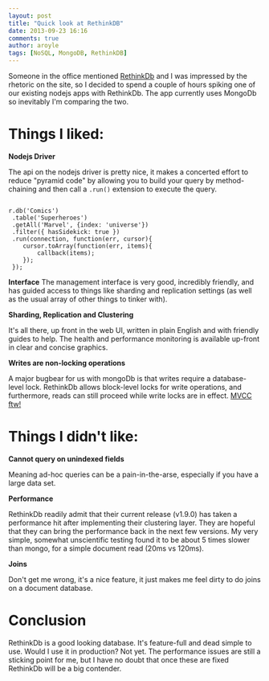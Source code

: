 ```yaml
---
layout: post
title: "Quick look at RethinkDB"
date: 2013-09-23 16:16
comments: true
author: aroyle
tags: [NoSQL, MongoDB, RethinkDB] 
---
```


Someone in the office mentioned [RethinkDb][1] and I was impressed by the rhetoric on the site, so I decided to spend a couple of hours spiking one of our existing nodejs apps with RethinkDb. The app currently uses MongoDb so inevitably I'm comparing the two.

Things I liked:
==

__Nodejs Driver__

The api on the nodejs driver is pretty nice, it makes a concerted effort to reduce "pyramid code" by allowing you to build your query by method-chaining and then call a `.run()` extension to execute the query.

```

r.db('Comics')
 .table('Superheroes')
 .getAll('Marvel', {index: 'universe'})
 .filter({ hasSidekick: true })
 .run(connection, function(err, cursor){
    cursor.toArray(function(err, items){
        callback(items);
    });
 });

```

__Interface__
The management interface is very good, incredibly friendly, and has guided access to things like sharding and replication settings (as well as the usual array of other things to tinker with).

__Sharding, Replication and Clustering__

It's all there, up front in the web UI, written in plain English and with friendly guides to help. The health and performance monitoring is available up-front in clear and concise graphics.

__Writes are non-locking operations__

A major bugbear for us with mongoDb is that writes require a database-level lock. RethinkDb allows block-level locks for write operations, and furthermore, reads can still proceed while write locks are in effect. [MVCC ftw!][2]

Things I didn't like:
==

__Cannot query on unindexed fields__

Meaning ad-hoc queries can be a pain-in-the-arse, especially if you have a large data set.


__Performance__

RethinkDb readily admit that their current release (v1.9.0) has taken a performance hit after implementing their clustering layer. They are hopeful that they can bring the performance back in the next few versions. My very simple, somewhat unscientific testing found it to be about 5 times slower than mongo, for a simple document read (20ms vs 120ms).

__Joins__

Don't get me wrong, it's a nice feature, it just makes me feel dirty to do joins on a document database.

Conclusion
==

RethinkDb is a good looking database. It's feature-full and dead simple to use. Would I use it in production? Not yet. The performance issues are still a sticking point for me, but I have no doubt that once these are fixed RethinkDb will be a big contender.


[1]: http://www.rethinkdb.com
[2]: http://en.wikipedia.org/wiki/Multiversion_concurrency_control
